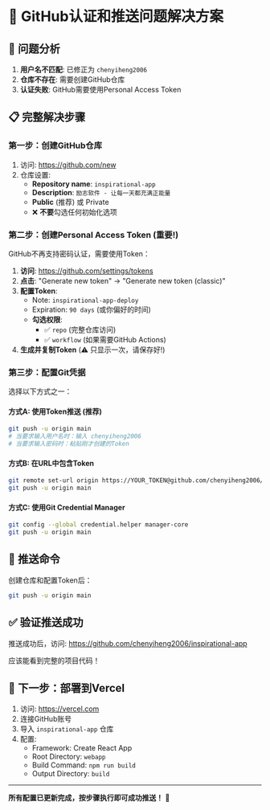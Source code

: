 # 🔧 GitHub认证和推送问题解决方案

## 🎯 问题分析

1. **用户名不匹配**: 已修正为 `chenyiheng2006`
2. **仓库不存在**: 需要创建GitHub仓库
3. **认证失败**: GitHub需要使用Personal Access Token

## 📋 完整解决步骤

### 第一步：创建GitHub仓库

1. 访问: https://github.com/new
2. 仓库设置:
   - **Repository name**: `inspirational-app`
   - **Description**: `励志软件 - 让每一天都充满正能量`
   - **Public** (推荐) 或 Private
   - ❌ **不要**勾选任何初始化选项

### 第二步：创建Personal Access Token (重要!)

GitHub不再支持密码认证，需要使用Token：

1. **访问**: https://github.com/settings/tokens
2. **点击**: "Generate new token" → "Generate new token (classic)"
3. **配置Token**:
   - Note: `inspirational-app-deploy`
   - Expiration: `90 days` (或你偏好的时间)
   - **勾选权限**:
     - ✅ `repo` (完整仓库访问)
     - ✅ `workflow` (如果需要GitHub Actions)
4. **生成并复制Token** (⚠️ 只显示一次，请保存好!)

### 第三步：配置Git凭据

选择以下方式之一：

#### 方式A: 使用Token推送 (推荐)
```bash
git push -u origin main
# 当要求输入用户名时：输入 chenyiheng2006
# 当要求输入密码时：粘贴刚才创建的Token
```

#### 方式B: 在URL中包含Token
```bash
git remote set-url origin https://YOUR_TOKEN@github.com/chenyiheng2006/inspirational-app.git
git push -u origin main
```

#### 方式C: 使用Git Credential Manager
```bash
git config --global credential.helper manager-core
git push -u origin main
```

## 🚀 推送命令

创建仓库和配置Token后：

```bash
git push -u origin main
```

## ✅ 验证推送成功

推送成功后，访问:
https://github.com/chenyiheng2006/inspirational-app

应该能看到完整的项目代码！

## 🎯 下一步：部署到Vercel

1. 访问: https://vercel.com
2. 连接GitHub账号
3. 导入 `inspirational-app` 仓库
4. 配置:
   - Framework: Create React App
   - Root Directory: `webapp`
   - Build Command: `npm run build`
   - Output Directory: `build`

---

**所有配置已更新完成，按步骤执行即可成功推送！** 🎉
